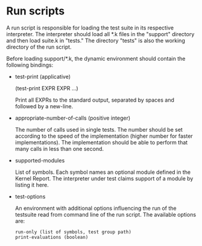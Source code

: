 Run scripts
===========

  A run script is responsible for loading the test suite in its respective
  interpreter. The interpreter should load all *.k files in the "support"
  directory and then load suite.k in "tests." The directory "tests" is
  also the working directory of the run script.

  Before loading support/*.k, the dynamic environment should contain
  the following bindings:

  * test-print (applicative)

      (test-print EXPR EXPR ...)

      Print all EXPRs to the standard output, separated by spaces and
      followed by a new-line.

  * appropriate-number-of-calls (positive integer)

      The number of calls used in single tests. The number should be
      set according to the speed of the implementation (higher number
      for faster implementations). The implementation should be able
      to perform that many calls in less than one second.

  * supported-modules

      List of symbols. Each symbol names an optional module defined
      in the Kernel Report. The interpreter under test claims support
      of a module by listing it here.

  * test-options

      An environment with additional options influencing the run of the
      testsuite read from command line of the run script. The available
      options are:

        run-only (list of symbols, test group path)
        print-evaluations (boolean)
